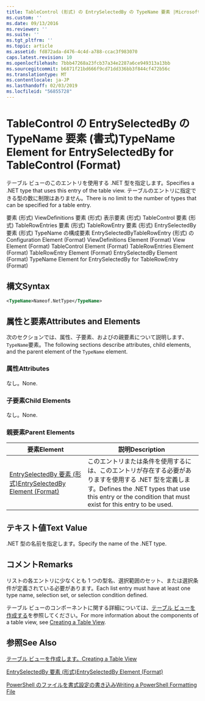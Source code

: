 ```yaml
---
title: TableControl (形式) の EntrySelectedBy の TypeName 要素 |Microsoft Docs
ms.custom: ''
ms.date: 09/13/2016
ms.reviewer: ''
ms.suite: ''
ms.tgt_pltfrm: ''
ms.topic: article
ms.assetid: fd872ada-d476-4c4d-a788-ccac3f983070
caps.latest.revision: 10
ms.openlocfilehash: 7bbb47268a23fcb37a34e2287a6ce949313a13bb
ms.sourcegitcommit: b6871f21bd666f9cd71dd336bb3f844cf472b56c
ms.translationtype: MT
ms.contentlocale: ja-JP
ms.lasthandoff: 02/03/2019
ms.locfileid: "56855728"
---
```

# <a name="typename-element-for-entryselectedby-for-tablecontrol-format"></a><span data-ttu-id="98489-102">TableControl の EntrySelectedBy の TypeName 要素 (書式)</span><span class="sxs-lookup"><span data-stu-id="98489-102">TypeName Element for EntrySelectedBy for TableControl (Format)</span></span>

<span data-ttu-id="98489-103">テーブル ビューのこのエントリを使用する .NET 型を指定します。</span><span class="sxs-lookup"><span data-stu-id="98489-103">Specifies a .NET type that uses this entry of the table view.</span></span> <span data-ttu-id="98489-104">テーブルのエントリに指定できる型の数に制限はありません。</span><span class="sxs-lookup"><span data-stu-id="98489-104">There is no limit to the number of types that can be specified for a table entry.</span></span>

<span data-ttu-id="98489-105">要素 (形式) ViewDefinitions 要素 (形式) 表示要素 (形式) TableControl 要素 (形式) TableRowEntries 要素 (形式) TableRowEntry 要素 (形式) EntrySelectedBy 要素 (形式) TypeName の構成要素 EntrySelectedByTableRowEntry (形式) の</span><span class="sxs-lookup"><span data-stu-id="98489-105">Configuration Element (Format) ViewDefinitions Element (Format) View Element (Format) TableControl Element (Format) TableRowEntries Element (Format) TableRowEntry Element (Format) EntrySelectedBy Element (Format) TypeName Element for EntrySelectedBy for TableRowEntry (Format)</span></span>

## <a name="syntax"></a><span data-ttu-id="98489-106">構文</span><span class="sxs-lookup"><span data-stu-id="98489-106">Syntax</span></span>

```xml
<TypeName>Nameof.NetType</TypeName>
```

## <a name="attributes-and-elements"></a><span data-ttu-id="98489-107">属性と要素</span><span class="sxs-lookup"><span data-stu-id="98489-107">Attributes and Elements</span></span>

<span data-ttu-id="98489-108">次のセクションでは、属性、子要素、およびの親要素について説明します、`TypeName`要素。</span><span class="sxs-lookup"><span data-stu-id="98489-108">The following sections describe attributes, child elements, and the parent element of the `TypeName` element.</span></span>

### <a name="attributes"></a><span data-ttu-id="98489-109">属性</span><span class="sxs-lookup"><span data-stu-id="98489-109">Attributes</span></span>

<span data-ttu-id="98489-110">なし。</span><span class="sxs-lookup"><span data-stu-id="98489-110">None.</span></span>

### <a name="child-elements"></a><span data-ttu-id="98489-111">子要素</span><span class="sxs-lookup"><span data-stu-id="98489-111">Child Elements</span></span>

<span data-ttu-id="98489-112">なし。</span><span class="sxs-lookup"><span data-stu-id="98489-112">None.</span></span>

### <a name="parent-elements"></a><span data-ttu-id="98489-113">親要素</span><span class="sxs-lookup"><span data-stu-id="98489-113">Parent Elements</span></span>

|<span data-ttu-id="98489-114">要素</span><span class="sxs-lookup"><span data-stu-id="98489-114">Element</span></span>|<span data-ttu-id="98489-115">説明</span><span class="sxs-lookup"><span data-stu-id="98489-115">Description</span></span>|
|-------------|-----------------|
|[<span data-ttu-id="98489-116">EntrySelectedBy 要素 (形式)</span><span class="sxs-lookup"><span data-stu-id="98489-116">EntrySelectedBy Element (Format)</span></span>](./entryselectedby-element-for-tablerowentry-for-tablecontrol-format.md)|<span data-ttu-id="98489-117">このエントリまたは条件を使用するには、このエントリが存在する必要がありますを使用する .NET 型を定義します。</span><span class="sxs-lookup"><span data-stu-id="98489-117">Defines the .NET types that use this entry or the condition that must exist for this entry to be used.</span></span>|

## <a name="text-value"></a><span data-ttu-id="98489-118">テキスト値</span><span class="sxs-lookup"><span data-stu-id="98489-118">Text Value</span></span>

<span data-ttu-id="98489-119">.NET 型の名前を指定します。</span><span class="sxs-lookup"><span data-stu-id="98489-119">Specify the name of the .NET type.</span></span>

## <a name="remarks"></a><span data-ttu-id="98489-120">コメント</span><span class="sxs-lookup"><span data-stu-id="98489-120">Remarks</span></span>

<span data-ttu-id="98489-121">リストの各エントリに少なくとも 1 つの型名、選択範囲のセット、または選択条件が定義されている必要があります。</span><span class="sxs-lookup"><span data-stu-id="98489-121">Each list entry must have at least one type name, selection set, or selection condition defined.</span></span>

<span data-ttu-id="98489-122">テーブル ビューのコンポーネントに関する詳細については、[テーブル ビューを作成する](./creating-a-table-view.md)を参照してください。</span><span class="sxs-lookup"><span data-stu-id="98489-122">For more information about the components of a table view, see [Creating a Table View](./creating-a-table-view.md).</span></span>

## <a name="see-also"></a><span data-ttu-id="98489-123">参照</span><span class="sxs-lookup"><span data-stu-id="98489-123">See Also</span></span>

[<span data-ttu-id="98489-124">テーブル ビューを作成します。</span><span class="sxs-lookup"><span data-stu-id="98489-124">Creating a Table View</span></span>](./creating-a-table-view.md)

[<span data-ttu-id="98489-125">EntrySelectedBy 要素 (形式)</span><span class="sxs-lookup"><span data-stu-id="98489-125">EntrySelectedBy Element (Format)</span></span>](./entryselectedby-element-for-tablerowentry-for-tablecontrol-format.md)

[<span data-ttu-id="98489-126">PowerShell のファイルを書式設定の書き込み</span><span class="sxs-lookup"><span data-stu-id="98489-126">Writing a PowerShell Formatting File</span></span>](./writing-a-powershell-formatting-file.md)

